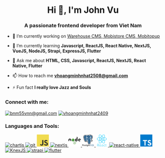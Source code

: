 <h1 align="center">Hi 👋, I'm John Vu</h1>
<h3 align="center">A passionate frontend developer from Viet Nam</h3>

- 🔭 I’m currently working on [Warehouse CMS, Mobistore CMS, Mobitopup](https://mobitopup.vn/ (Those 2 projects are private because of my previous company))

- 🌱 I’m currently learning **Javascript, ReactJS, React Native, NextJS, VueJS, NodeJS, Strapi, ExpressJS, Flutter**

- 💬 Ask me about **HTML, CSS, Javascript, ReactJS, NextJS, React Native, Flutter**

- 📫 How to reach me **vhoangminhnhat2508@gmail.com**

- ⚡ Fun fact **I really love Jazz and Souls**

<h3 align="left">Connect with me:</h3>
<p align="left">
<a href="https://fb.com/bnm55vnn@gmail.com" target="blank"><img align="center" src="https://raw.githubusercontent.com/rahuldkjain/github-profile-readme-generator/master/src/images/icons/Social/facebook.svg" alt="bnm55vnn@gmail.com" height="30" width="40" /></a>
<a href="https://instagram.com/vhoangminhnhat2409" target="blank"><img align="center" src="https://raw.githubusercontent.com/rahuldkjain/github-profile-readme-generator/master/src/images/icons/Social/instagram.svg" alt="vhoangminhnhat2409" height="30" width="40" /></a>
</p>

<h3 align="left">Languages and Tools:</h3>
<p align="left"> <a href="https://www.chartjs.org" target="_blank" rel="noreferrer"> <img src="https://www.chartjs.org/media/logo-title.svg" alt="chartjs" width="40" height="40"/> </a> <a href="https://git-scm.com/" target="_blank" rel="noreferrer"> <img src="https://www.vectorlogo.zone/logos/git-scm/git-scm-icon.svg" alt="git" width="40" height="40"/> </a> <a href="https://developer.mozilla.org/en-US/docs/Web/JavaScript" target="_blank" rel="noreferrer"> <img src="https://raw.githubusercontent.com/devicons/devicon/master/icons/javascript/javascript-original.svg" alt="javascript" width="40" height="40"/> </a> <a href="https://nextjs.org/" target="_blank" rel="noreferrer"> <img src="https://cdn.worldvectorlogo.com/logos/nextjs-2.svg" alt="nextjs" width="40" height="40"/> </a> <a href="https://nodejs.org" target="_blank" rel="noreferrer"> <img src="https://raw.githubusercontent.com/devicons/devicon/master/icons/nodejs/nodejs-original-wordmark.svg" alt="nodejs" width="40" height="40"/> </a> <a href="https://www.postgresql.org" target="_blank" rel="noreferrer"> <img src="https://raw.githubusercontent.com/devicons/devicon/master/icons/postgresql/postgresql-original-wordmark.svg" alt="postgresql" width="40" height="40"/> </a> <a href="https://reactjs.org/" target="_blank" rel="noreferrer"> <img src="https://raw.githubusercontent.com/devicons/devicon/master/icons/react/react-original-wordmark.svg" alt="react" width="40" height="40"/> </a> <a href="https://reactnative.dev/" target="_blank" rel="noreferrer"> <img src="https://d33wubrfki0l68.cloudfront.net/554c3b0e09cf167f0281fda839a5433f2040b349/ecfc9/img/header_logo.svg" alt="react-native" width="40" height="40"/> </a> <a href="https://www.typescriptlang.org/" target="_blank" rel="noreferrer"> <img src="https://raw.githubusercontent.com/devicons/devicon/master/icons/typescript/typescript-original.svg" alt="typescript" width="40" height="40"/> </a> <a href="https://knexjs.org/guide/#configuration-options" target="_blank" rel="noreferrer"> <img src="https://knexjs.org/knex-logo.png" alt="KnexJS" width="40" height="40"/> </a> <a href="https://strapi.io/" target="_blank" ref="noreferrer"> <img src="https://d2zv2ciw0ln4h1.cloudfront.net/uploads/strapi_logo_figma_lines_5155cb4b84.png" alt="strapi" width="100" height="40"/> </a> <a href="https://docs.flutter.dev" target="_blank" rel="noreferrer"> <img src="https://docs.flutter.dev/assets/images/branding/flutter/logo+text/horizontal/default.svg" alt="flutter" width="40" height="40"/> </a> </p>

